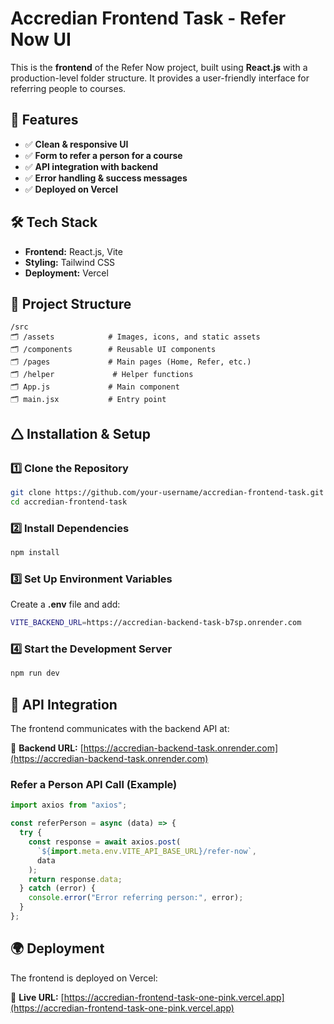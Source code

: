# Accredian Frontend Task - Refer Now UI

This is the **frontend** of the Refer Now project, built using **React.js** with a production-level folder structure. It provides a user-friendly interface for referring people to courses.

## 🚀 Features

- ✅ **Clean & responsive UI**
- ✅ **Form to refer a person for a course**
- ✅ **API integration with backend**
- ✅ **Error handling & success messages**
- ✅ **Deployed on Vercel**

## 🛠️ Tech Stack

- **Frontend:** React.js, Vite
- **Styling:** Tailwind CSS
- **Deployment:** Vercel

## 💂️ Project Structure

```
/src
🗂 /assets            # Images, icons, and static assets
🗂 /components        # Reusable UI components
🗂 /pages             # Main pages (Home, Refer, etc.)
🗂 /helper             # Helper functions
🗂 App.js             # Main component
🗂 main.jsx           # Entry point
```

## 🛆 Installation & Setup

### 1️⃣ Clone the Repository

```sh
git clone https://github.com/your-username/accredian-frontend-task.git
cd accredian-frontend-task
```

### 2️⃣ Install Dependencies

```sh
npm install
```

### 3️⃣ Set Up Environment Variables

Create a **.env** file and add:

```sh
VITE_BACKEND_URL=https://accredian-backend-task-b7sp.onrender.com
```

### 4️⃣ Start the Development Server

```sh
npm run dev
```

## 🔗 API Integration

The frontend communicates with the backend API at:

🔗 **Backend URL:** [https://accredian-backend-task.onrender.com](https://accredian-backend-task.onrender.com)

### **Refer a Person API Call (Example)**

```js
import axios from "axios";

const referPerson = async (data) => {
  try {
    const response = await axios.post(
      `${import.meta.env.VITE_API_BASE_URL}/refer-now`,
      data
    );
    return response.data;
  } catch (error) {
    console.error("Error referring person:", error);
  }
};
```

## 🌍 Deployment

The frontend is deployed on Vercel:

🔗 **Live URL:** [https://accredian-frontend-task-one-pink.vercel.app](https://accredian-frontend-task-one-pink.vercel.app)

